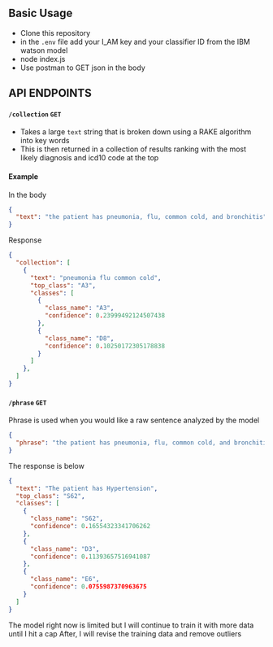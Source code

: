 ## Basic Usage

- Clone this repository
- in the `.env` file add your I_AM key and your classifier ID from the IBM watson model
- node index.js
- Use postman to GET json in the body

## API ENDPOINTS

#### `/collection` `GET`

- Takes a large `text` string that is broken down using a RAKE algorithm into key words
- This is then returned in a collection of results ranking with the most likely diagnosis and icd10 code at the top

#### Example

In the body

```json
{
  "text": "the patient has pneumonia, flu, common cold, and bronchitis"
}
```

Response

```json
{
  "collection": [
    {
      "text": "pneumonia flu common cold",
      "top_class": "A3",
      "classes": [
        {
          "class_name": "A3",
          "confidence": 0.23999492124507438
        },
        {
          "class_name": "D8",
          "confidence": 0.10250172305178838
        }
      ]
    },
  ]
}
```
 
#### `/phrase` `GET`

Phrase is used when you would like a raw sentence analyzed by the model
```json
{
  "phrase": "the patient has pneumonia, flu, common cold, and bronchitis"
}
```

The response is below

```json
{
  "text": "The patient has Hypertension",
  "top_class": "S62",
  "classes": [
    {
      "class_name": "S62",
      "confidence": 0.16554323341706262
    },
    {
      "class_name": "D3",
      "confidence": 0.11393657516941087
    },
    {
      "class_name": "E6",
      "confidence": 0.0755987370963675
    }
  ]
}
```

The model right now is limited but I will continue to train it with more data until I hit a cap
After, I will revise the training data and remove outliers
